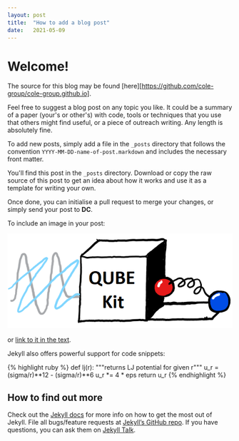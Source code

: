 ```yaml
---
layout: post
title:  "How to add a blog post"
date:   2021-05-09
---
```


# Welcome!

The source for this blog may be found [here][https://github.com/cole-group/cole-group.github.io].

Feel free to suggest a blog post on any topic you like. It could be a summary of a paper (your's or other's) with code, tools or techniques that you use that others might find useful, or a piece of outreach writing. Any length is absolutely fine.

To add new posts, simply add a file in the `_posts` directory that follows the convention `YYYY-MM-DD-name-of-post.markdown` and includes the necessary front matter.

You'll find this post in the `_posts` directory. Download or copy the raw source of this post to get an idea about how it works and use it as a template for writing your own.

Once done, you can initialise a pull request to merge your changes, or simply send your post to **DC**.

To include an image in your post:

![QUBEKit logo](/assets/QuBeKit.png)

or [link to it in the text](/assets/QuBeKit.png).

Jekyll also offers powerful support for code snippets:

{% highlight ruby %}
def lj(r):
    """returns LJ potential for given r"""
    u_r = (sigma/r)**12 - (sigma/r)**6
    u_r *= 4 * eps
    return u_r
{% endhighlight %}

## How to find out more

Check out the [Jekyll docs][jekyll-docs] for more info on how to get the most out of Jekyll. File all bugs/feature requests at [Jekyll’s GitHub repo][jekyll-gh]. If you have questions, you can ask them on [Jekyll Talk][jekyll-talk].

[jekyll-docs]: https://jekyllrb.com/docs/home
[jekyll-gh]:   https://github.com/jekyll/jekyll
[jekyll-talk]: https://talk.jekyllrb.com/
